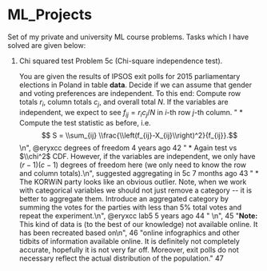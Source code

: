# ML_Projects
Set of my private and university ML course problems. Tasks which I have solved are given below:

1. Chi squared test
Problem 5c (Chi-square independence test).

    You are given the results of IPSOS exit polls for 2015 parliamentary elections in Poland in table **data**. Decide if we can assume that gender and voting preferences are independent. To this end:
    Compute row totals $r_i$, column totals $c_j$, and overall total $N$.
    If the variables are independent, we expect to see $f_{ij} = r_i c_j / N$ in $i$-th row $j$-th column.
    " * Compute the test statistic as before, i.e. $$ S = \\sum_{ij} \\frac{\\left(f_{ij}-X_{ij}\\right)^2}{f_{ij}}.$$\n",
@eryxcc
degrees of freedom
4 years ago
42
    " * Again test vs $\\chi^2$ CDF. However, if the variables are independent, we only have $(r-1)(c-1)$ degrees of freedom here (we only need to know the row and column totals).\n",
suggested aggregating in 5c
7 months ago
43
    " * The KORWiN party looks like an obvious outlier. Note, when we work with categorical variables we should not just remove a category -- it is better to aggregate them. Introduce an aggregated category by summing the votes for the parties with less than 5% total votes and repeat the experiment.\n",
@eryxcc
lab5
5 years ago
44
    " \n",
45
    "**Note:** This kind of data is (to the best of our knowledge) not available online. It has been recreated based on\n",
46
    "online infographics and other tidbits of information available online. It is definitely not completely accurate, hopefully it is not very far off. Moreover, exit polls do not necessary reflect the actual distribution of the population."
47
  

